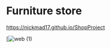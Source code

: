 # Furniture store

https://nickmad17.github.io/ShopProject

[![web (1)](https://github.com/NickMad17/ShopProject/assets/104986153/65e0ba41-e2e8-4b1f-b335-1480a6568f53)

